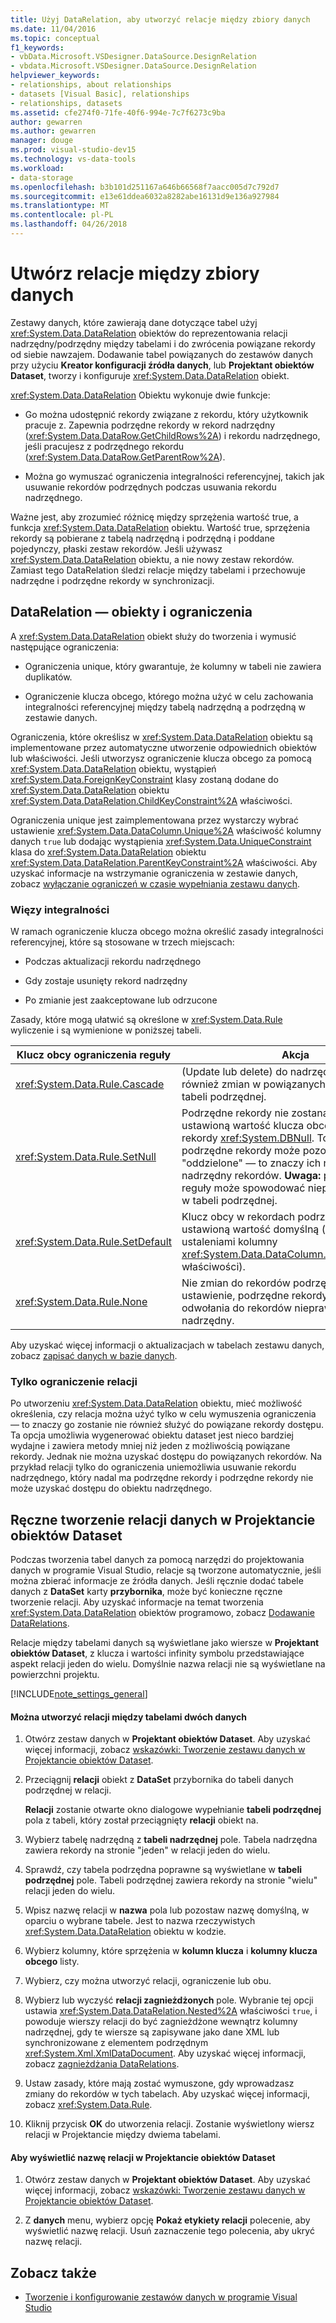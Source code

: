```yaml
---
title: Użyj DataRelation, aby utworzyć relacje między zbiory danych
ms.date: 11/04/2016
ms.topic: conceptual
f1_keywords:
- vbData.Microsoft.VSDesigner.DataSource.DesignRelation
- vbdata.Microsoft.VSDesigner.DataSource.DesignRelation
helpviewer_keywords:
- relationships, about relationships
- datasets [Visual Basic], relationships
- relationships, datasets
ms.assetid: cfe274f0-71fe-40f6-994e-7c7f6273c9ba
author: gewarren
ms.author: gewarren
manager: douge
ms.prod: visual-studio-dev15
ms.technology: vs-data-tools
ms.workload:
- data-storage
ms.openlocfilehash: b3b101d251167a646b66568f7aacc005d7c792d7
ms.sourcegitcommit: e13e61ddea6032a8282abe16131d9e136a927984
ms.translationtype: MT
ms.contentlocale: pl-PL
ms.lasthandoff: 04/26/2018
---
```

# <a name="create-relationships-between-datasets"></a>Utwórz relacje między zbiory danych
Zestawy danych, które zawierają dane dotyczące tabel użyj <xref:System.Data.DataRelation> obiektów do reprezentowania relacji nadrzędny/podrzędny między tabelami i do zwrócenia powiązane rekordy od siebie nawzajem. Dodawanie tabel powiązanych do zestawów danych przy użyciu **Kreator konfiguracji źródła danych**, lub **Projektant obiektów Dataset**, tworzy i konfiguruje <xref:System.Data.DataRelation> obiekt.

<xref:System.Data.DataRelation> Obiektu wykonuje dwie funkcje:

-   Go można udostępnić rekordy związane z rekordu, który użytkownik pracuje z. Zapewnia podrzędne rekordy w rekord nadrzędny (<xref:System.Data.DataRow.GetChildRows%2A>) i rekordu nadrzędnego, jeśli pracujesz z podrzędnego rekordu (<xref:System.Data.DataRow.GetParentRow%2A>).

-   Można go wymuszać ograniczenia integralności referencyjnej, takich jak usuwanie rekordów podrzędnych podczas usuwania rekordu nadrzędnego.

Ważne jest, aby zrozumieć różnicę między sprzężenia wartość true, a funkcja <xref:System.Data.DataRelation> obiektu. Wartość true, sprzężenia rekordy są pobierane z tabelą nadrzędną i podrzędną i poddane pojedynczy, płaski zestaw rekordów. Jeśli używasz <xref:System.Data.DataRelation> obiektu, a nie nowy zestaw rekordów. Zamiast tego DataRelation śledzi relacje między tabelami i przechowuje nadrzędne i podrzędne rekordy w synchronizacji.

## <a name="datarelation-objects-and-constraints"></a>DataRelation — obiekty i ograniczenia
A <xref:System.Data.DataRelation> obiekt służy do tworzenia i wymusić następujące ograniczenia:

-   Ograniczenia unique, który gwarantuje, że kolumny w tabeli nie zawiera duplikatów.

-   Ograniczenie klucza obcego, którego można użyć w celu zachowania integralności referencyjnej między tabelą nadrzędną a podrzędną w zestawie danych.

Ograniczenia, które określisz w <xref:System.Data.DataRelation> obiektu są implementowane przez automatyczne utworzenie odpowiednich obiektów lub właściwości. Jeśli utworzysz ograniczenie klucza obcego za pomocą <xref:System.Data.DataRelation> obiektu, wystąpień <xref:System.Data.ForeignKeyConstraint> klasy zostaną dodane do <xref:System.Data.DataRelation> obiektu <xref:System.Data.DataRelation.ChildKeyConstraint%2A> właściwości.

Ograniczenia unique jest zaimplementowana przez wystarczy wybrać ustawienie <xref:System.Data.DataColumn.Unique%2A> właściwość kolumny danych `true` lub dodając wystąpienia <xref:System.Data.UniqueConstraint> klasa do <xref:System.Data.DataRelation> obiektu <xref:System.Data.DataRelation.ParentKeyConstraint%2A> właściwości. Aby uzyskać informacje na wstrzymanie ograniczenia w zestawie danych, zobacz [wyłączanie ograniczeń w czasie wypełniania zestawu danych](../data-tools/turn-off-constraints-while-filling-a-dataset.md).

### <a name="referential-integrity-rules"></a>Więzy integralności
W ramach ograniczenie klucza obcego można określić zasady integralności referencyjnej, które są stosowane w trzech miejscach:

-   Podczas aktualizacji rekordu nadrzędnego

-   Gdy zostaje usunięty rekord nadrzędny

-   Po zmianie jest zaakceptowane lub odrzucone

Zasady, które mogą ułatwić są określone w <xref:System.Data.Rule> wyliczenie i są wymienione w poniższej tabeli.

|Klucz obcy ograniczenia reguły|Akcja|
|----------------------------------|------------|
|<xref:System.Data.Rule.Cascade>|(Update lub delete) do nadrzędnego rekordu również zmian w powiązanych rekordów w tabeli podrzędnej.|
|<xref:System.Data.Rule.SetNull>|Podrzędne rekordy nie zostaną usunięte, ale ma ustawioną wartość klucza obcego w podrzędne rekordy <xref:System.DBNull>. To ustawienie, podrzędne rekordy może pozostać "oddzielone" — to znaczy ich nie mają relacji nadrzędny rekordów. **Uwaga:** przy użyciu tej reguły może spowodować nieprawidłowe dane w tabeli podrzędnej.|
|<xref:System.Data.Rule.SetDefault>|Klucz obcy w rekordach podrzędnych ma ustawioną wartość domyślną (zgodnie z ustaleniami kolumny <xref:System.Data.DataColumn.DefaultValue%2A> właściwości).|
|<xref:System.Data.Rule.None>|Nie zmian do rekordów podrzędnych. To ustawienie, podrzędne rekordy mogą zawierać odwołania do rekordów nieprawidłowy element nadrzędny.|

Aby uzyskać więcej informacji o aktualizacjach w tabelach zestawu danych, zobacz [zapisać danych w bazie danych](../data-tools/save-data-back-to-the-database.md).

### <a name="constraint-only-relations"></a>Tylko ograniczenie relacji
Po utworzeniu <xref:System.Data.DataRelation> obiektu, mieć możliwość określenia, czy relacja można użyć tylko w celu wymuszenia ograniczenia — to znaczy go zostanie nie również służyć do powiązane rekordy dostępu. Ta opcja umożliwia wygenerować obiektu dataset jest nieco bardziej wydajne i zawiera metody mniej niż jeden z możliwością powiązane rekordy. Jednak nie można uzyskać dostępu do powiązanych rekordów. Na przykład relacji tylko do ograniczenia uniemożliwia usuwanie rekordu nadrzędnego, który nadal ma podrzędne rekordy i podrzędne rekordy nie może uzyskać dostępu do obiektu nadrzędnego.

## <a name="manually-creating-a-data-relation-in-the-dataset-designer"></a>Ręczne tworzenie relacji danych w Projektancie obiektów Dataset
Podczas tworzenia tabel danych za pomocą narzędzi do projektowania danych w programie Visual Studio, relacje są tworzone automatycznie, jeśli można zbierać informacje ze źródła danych. Jeśli ręcznie dodać tabele danych z **DataSet** karty **przybornika**, może być konieczne ręczne tworzenie relacji. Aby uzyskać informacje na temat tworzenia <xref:System.Data.DataRelation> obiektów programowo, zobacz [Dodawanie DataRelations](/dotnet/framework/data/adonet/dataset-datatable-dataview/adding-datarelations).

Relacje między tabelami danych są wyświetlane jako wiersze w **Projektant obiektów Dataset**, z klucza i wartości infinity symbolu przedstawiające aspekt relacji jeden do wielu. Domyślnie nazwa relacji nie są wyświetlane na powierzchni projektu.

[!INCLUDE[note_settings_general](../data-tools/includes/note_settings_general_md.md)]

#### <a name="to-create-a-relationship-between-two-data-tables"></a>Można utworzyć relacji między tabelami dwóch danych

1.  Otwórz zestaw danych w **Projektant obiektów Dataset**. Aby uzyskać więcej informacji, zobacz [wskazówki: Tworzenie zestawu danych w Projektancie obiektów Dataset](walkthrough-creating-a-dataset-with-the-dataset-designer.md).

2.  Przeciągnij **relacji** obiekt z **DataSet** przybornika do tabeli danych podrzędnej w relacji.

     **Relacji** zostanie otwarte okno dialogowe wypełnianie **tabeli podrzędnej** pola z tabeli, który został przeciągnięty **relacji** obiekt na.

3.  Wybierz tabelę nadrzędną z **tabeli nadrzędnej** pole. Tabela nadrzędna zawiera rekordy na stronie "jeden" w relacji jeden do wielu.

4.  Sprawdź, czy tabela podrzędna poprawne są wyświetlane w **tabeli podrzędnej** pole. Tabeli podrzędnej zawiera rekordy na stronie "wielu" relacji jeden do wielu.

5.  Wpisz nazwę relacji w **nazwa** pola lub pozostaw nazwę domyślną, w oparciu o wybrane tabele. Jest to nazwa rzeczywistych <xref:System.Data.DataRelation> obiektu w kodzie.

6.  Wybierz kolumny, które sprzężenia w **kolumn klucza** i **kolumny klucza obcego** listy.

7.  Wybierz, czy można utworzyć relacji, ograniczenie lub obu.

8.  Wybierz lub wyczyść **relacji zagnieżdżonych** pole. Wybranie tej opcji ustawia <xref:System.Data.DataRelation.Nested%2A> właściwości `true`, i powoduje wierszy relacji do być zagnieżdżone wewnątrz kolumny nadrzędnej, gdy te wiersze są zapisywane jako dane XML lub synchronizowane z elementem podrzędnym <xref:System.Xml.XmlDataDocument>. Aby uzyskać więcej informacji, zobacz [zagnieżdżania DataRelations](/dotnet/framework/data/adonet/dataset-datatable-dataview/nesting-datarelations).

9. Ustaw zasady, które mają zostać wymuszone, gdy wprowadzasz zmiany do rekordów w tych tabelach. Aby uzyskać więcej informacji, zobacz <xref:System.Data.Rule>.

10. Kliknij przycisk **OK** do utworzenia relacji. Zostanie wyświetlony wiersz relacji w Projektancie między dwiema tabelami.

#### <a name="to-display-a-relation-name-in-the-dataset-designer"></a>Aby wyświetlić nazwę relacji w Projektancie obiektów Dataset

1.  Otwórz zestaw danych w **Projektant obiektów Dataset**. Aby uzyskać więcej informacji, zobacz [wskazówki: Tworzenie zestawu danych w Projektancie obiektów Dataset](walkthrough-creating-a-dataset-with-the-dataset-designer.md).

2.  Z **danych** menu, wybierz opcję **Pokaż etykiety relacji** polecenie, aby wyświetlić nazwę relacji. Usuń zaznaczenie tego polecenia, aby ukryć nazwę relacji.

## <a name="see-also"></a>Zobacz także

- [Tworzenie i konfigurowanie zestawów danych w programie Visual Studio](../data-tools/create-and-configure-datasets-in-visual-studio.md)